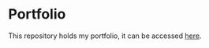 # Portfolio
This repository holds my portfolio, it can be accessed [here](https://lucashasting.github.io/Portfolio/).
